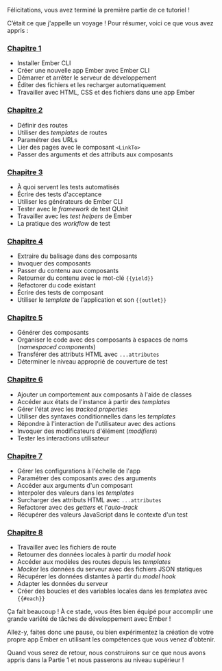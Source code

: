 Félicitations, vous avez terminé la première partie de ce tutoriel !

C’était ce que j'appelle un voyage&nbsp;! Pour résumer, voici ce que vous avez appris&nbsp;:<!-- Using ### \[Chapter 1\](../orientation/) triggers some sort of rendering bug -->

<h3><a href="../orientation/">Chapitre 1</a></h3>

- Installer Ember CLI
- Créer une nouvelle app Ember avec Ember CLI
- Démarrer et arrêter le serveur de développement
- Éditer des fichiers et les recharger automatiquement
- Travailler avec HTML, CSS et des fichiers dans une app Ember

<h3><a href="../building-pages/">Chapitre 2</a></h3>

- Définir des routes
- Utiliser des <span lang="en">_templates_</span> de routes
- Paramétrer des URLs
- Lier des pages avec le composant `<LinkTo>`
- Passer des arguments et des attributs aux composants

<h3><a href="../automated-testing/">Chapitre 3</a></h3>

- À quoi servent les tests automatisés
- Écrire des tests d'acceptance
- Utiliser les générateurs de Ember CLI
- Tester avec le <span lang="en">_framework_</span> de test QUnit
- Travailler avec les _test helpers_ de Ember
- La pratique des _workflow_ de test

<h3><a href="../component-basics/">Chapitre 4</a></h3>

- Extraire du balisage dans des composants
- Invoquer des composants
- Passer du contenu aux composants
- Retourner du contenu avec le mot-clé `{{yield}}`
- Refactorer du code existant
- Écrire des tests de composant
- Utiliser le <span lang="en">_template_</span> de l'application et son `{{outlet}}`

<h3><a href="../more-about-components/">Chapitre 5</a></h3>

- Générer des composants
- Organiser le code avec des composants à espaces de noms (_namespaced components_)
- Transférer des attributs HTML avec `...attributes`
- Déterminer le niveau approprié de couverture de test

<h3><a href="../interactive-components/">Chapitre 6</a></h3>

- Ajouter un comportement aux composants à l'aide de classes
- Accéder aux états de l'instance à partir des <span lang="en">_templates_</span>
- Gérer l'état avec les _tracked properties_
- Utiliser des syntaxes conditionnelles dans les <span lang="en">_templates_</span>
- Répondre à l'interaction de l'utilisateur avec des actions
- Invoquer des modificateurs d'élément (_modifiers_)
- Tester les interactions utilisateur

<h3><a href="../reusable-components/">Chapitre 7</a></h3>

- Gérer les configurations à l'échelle de l'app
- Paramétrer des composants avec des arguments
- Accéder aux arguments d'un composant
- Interpoler des valeurs dans les <span lang="en">_templates_</span>
- Surcharger des attributs HTML avec `...attributes`
- Refactorer avec des _getters_ et l'_auto-track_
- Récupérer des valeurs JavaScript dans le contexte d'un test

<h3><a href="../working-with-data/">Chapitre 8</a></h3>

- Travailler avec les fichiers de route
- Retourner des données locales à partir du <span lang="en">_model hook_</span>
- Accéder aux modèles des routes depuis les <span lang="en">_templates_</span>
- _Mocker_ les données du serveur avec des fichiers JSON statiques
- Récupérer les données distantes à partir du <span lang="en">_model hook_</span>
- Adapter les données du serveur
- Créer des boucles et des variables locales dans les <span lang="en">_templates_</span> avec `{{#each}}`

Ça fait beaucoup&nbsp;! À ce stade, vous êtes bien équipé pour accomplir une grande variété de tâches de développement avec Ember&nbsp;!

Allez-y, faites donc une pause, ou bien expérimentez la création de votre propre app Ember en utilisant les compétences que vous venez d'obtenir.

Quand vous serez de retour, nous construirons sur ce que nous avons appris dans la Partie 1 et nous passerons au niveau supérieur&nbsp;!
